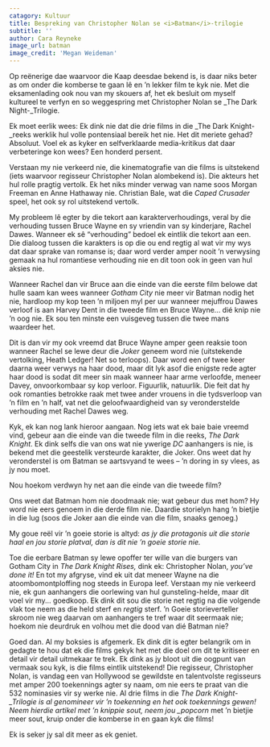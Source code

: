 ```yaml
---
catagory: Kultuur
title: Bespreking van Christopher Nolan se <i>Batman</i>-trilogie
subtitle: ''
author: Cara Reyneke
image_url: batman
image_credit: 'Megan Weideman'
---
```


Op reënerige dae waarvoor die Kaap deesdae bekend is, is daar niks beter as om onder die komberse te gaan lê en ’n lekker film te kyk nie. Met die eksamenlading ook nou van my skouers af, het ek besluit om myself kultureel te verfyn en so weggespring met Christopher Nolan se \_The Dark Night-\_Trilogie.

Ek moet eerlik wees: Ek dink nie dat die drie films in die \_The Dark Knight-\_reeks werklik hul volle pontensiaal bereik het nie. Het dit meriete gehad? Absoluut. Voel ek as kyker en selfverklaarde media-kritikus dat daar verbeteringe kon wees? Een honderd persent.

Verstaan my nie verkeerd nie, die kinematografie van die films is uitstekend (iets waarvoor regisseur Christopher Nolan alombekend is). Die akteurs het hul rolle pragtig vertolk. Ek het niks minder verwag van name soos Morgan Freeman en Anne Hathaway nie. Christian Bale, wat die _Caped Crusader_ speel, het ook sy rol uitstekend vertolk.

My probleem lê egter by die tekort aan karakterverhoudings, veral by die verhouding tussen Bruce Wayne en sy vriendin van sy kinderjare, Rachel Dawes. Wanneer ek sê “verhouding” bedoel ek eintlik die tekort aan een. Die dialoog tussen die karakters is op die ou end regtig al wat vir my wys dat daar sprake van romanse is; daar word verder amper nooit ’n verwysing gemaak na hul romantiese verhouding nie en dit toon ook in geen van hul aksies nie.

Wanneer Rachel dan vir Bruce aan die einde van die eerste film belowe dat hulle saam kan wees wanneer _Gotham City_ nie meer vir Batman nodig het nie, hardloop my kop teen ’n miljoen myl per uur wanneer mejuffrou Dawes verloof is aan Harvey Dent in die tweede film en Bruce Wayne... dié knip nie ’n oog nie. Ek sou ten minste een vuisgeveg tussen die twee mans waardeer het.

Dit is dan vir my ook vreemd dat Bruce Wayne amper geen reaksie toon wanneer Rachel se lewe deur die _Joker_ geneem word nie (uitstekende vertolking, Heath Ledger! Net so terloops). Daar word een of twee keer daarna weer verwys na haar dood, maar dit lyk asof die enigste rede agter haar dood is sodat dit meer sin maak wanneer haar arme verloofde, meneer Davey, onvoorkombaar sy kop verloor. Figuurlik, natuurlik. Die feit dat hy ook romanties betrokke raak met twee ander vrouens in die tydsverloop van ’n film en ’n half, vat net die geloofwaardigheid van sy veronderstelde verhouding met Rachel Dawes weg.

Kyk, ek kan nog lank hieroor aangaan. Nog iets wat ek baie baie vreemd vind, gebeur aan die einde van die tweede film in die reeks, _The Dark Knight_. Ek dink selfs die van ons wat nie ywerige _DC_ aanhangers is nie, is bekend met die geestelik versteurde karakter, die Joker. Ons weet dat hy veronderstel is om Batman se aartsvyand te wees – ’n doring in sy vlees, as jy nou moet.

Nou hoekom verdwyn hy net aan die einde van die tweede film?

Ons weet dat Batman hom nie doodmaak nie; wat gebeur dus met hom? Hy word nie eers genoem in die derde film nie. Daardie storielyn hang ’n bietjie in die lug (soos die Joker aan die einde van die film, snaaks genoeg.)

My goue reël vir ’n goeie storie is altyd: _as jy die protagonis uit die storie haal en jou storie platval, dan is dit nie ’n goeie storie nie._

Toe die eerbare Batman sy lewe opoffer ter wille van die burgers van Gotham City in _The Dark Knight Rises,_ dink ek: Christopher Nolan, _you’ve done it!_ En tot my afgryse, vind ek uit dat meneer Wayne na die atoombomontploffing nog steeds in Europa leef. Verstaan my nie verkeerd nie, ek gun aanhangers die oorlewing van hul gunsteling-helde, maar dit voel vir my... goedkoop. Ek dink dit sou die storie net regtig na die volgende vlak toe neem as die held sterf en _regtig_ sterf. ’n Goeie storieverteller skroom nie weg daarvan om aanhangers te tref waar dit seermaak nie; hoekom nie deurdruk en volhou met die dood van dié Batman nie?

Goed dan. Al my boksies is afgemerk. Ek dink dit is egter belangrik om in gedagte te hou dat ek die films gekyk het met die doel om dit te kritiseer en detail vir detail uitmekaar te trek. Ek dink as jy bloot uit die oogpunt van vermaak sou kyk, is die films eintlik uitstekend! Die regisseur, Christopher Nolan, is vandag een van Hollywood se gewildste en talentvolste regisseurs met amper 200 toekennings agter sy naam, om nie eers te praat van die 532 nominasies vir sy werke nie. Al drie films in die _The Dark Knight-\_Trilogie is al genomineer vir ’n toekenning en het ook toekennings gewen! Neem hierdie artikel met ’n knippie sout, neem jou \_popcorn_ met ’n bietjie meer sout, kruip onder die komberse in en gaan kyk die films!

Ek is seker jy sal dit meer as ek geniet.
